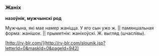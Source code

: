 ### Жаніх
**назоўнік, мужчынскі род**

Мужчына, які мае намер жаніцца. У яго сын ужо ж. || памяншальная форма: жанішок. || прыметнік: жаніхоўскі. Ж. выгляд (шчаслівы).

<a rel="author">[http://rv-blr.com/](http://rv-blr.com/slounik.jsp?letterId=0&maskId=0&pageId=942)</a>
